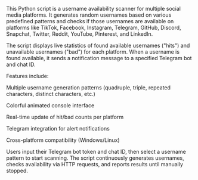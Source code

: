 This Python script is a username availability scanner for multiple social media platforms. It generates random usernames based on various predefined patterns and checks if those usernames are available on platforms like TikTok, Facebook, Instagram, Telegram, GitHub, Discord, Snapchat, Twitter, Reddit, YouTube, Pinterest, and LinkedIn.

The script displays live statistics of found available usernames ("hits") and unavailable usernames ("bad") for each platform. When a username is found available, it sends a notification message to a specified Telegram bot and chat ID.

Features include:

Multiple username generation patterns (quadruple, triple, repeated characters, distinct characters, etc.)

Colorful animated console interface

Real-time update of hit/bad counts per platform

Telegram integration for alert notifications

Cross-platform compatibility (Windows/Linux)


Users input their Telegram bot token and chat ID, then select a username pattern to start scanning. The script continuously generates usernames, checks availability via HTTP requests, and reports results until manually stopped.
